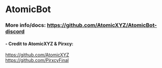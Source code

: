 # AtomicBot

### More info/docs: https://github.com/AtomicXYZ/AtomicBot-discord

#### - Credit to AtomicXYZ & Pirxcy:
https://github.com/AtomicXYZ <br>
https://github.com/PirxcyFinal
